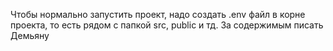 Чтобы нормально запустить проект, надо создать .env файл в корне проекта, то есть рядом с папкой src, public и тд.
За содержимым писать Демьяну
